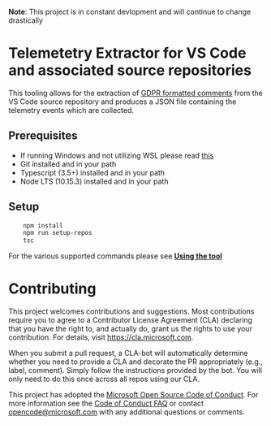 **Note**: This project is in constant devlopment and will continue to change drastically

# Telemetetry Extractor for VS Code and associated source repositories

This tooling allows for the extraction of [GDPR formatted comments](./documentation/comment-code-annotations.md) from the VS Code source repository and
produces a JSON file containing the telemetry events which are collected.

## Prerequisites
* If running Windows and not utilizing WSL please read [this](./documentation/windows.md)
* Git installed and in your path
* Typescript (3.5+) installed and in your path
* Node LTS (10.15.3) installed and in your path 

## Setup
```bash
    npm install
    npm run setup-repos
    tsc
```
For the various supported commands please see [**Using the tool**](./documentation/using-the-tool.md)

# Contributing

This project welcomes contributions and suggestions.  Most contributions require you to agree to a
Contributor License Agreement (CLA) declaring that you have the right to, and actually do, grant us
the rights to use your contribution. For details, visit https://cla.microsoft.com.

When you submit a pull request, a CLA-bot will automatically determine whether you need to provide
a CLA and decorate the PR appropriately (e.g., label, comment). Simply follow the instructions
provided by the bot. You will only need to do this once across all repos using our CLA.

This project has adopted the [Microsoft Open Source Code of Conduct](https://opensource.microsoft.com/codeofconduct/).
For more information see the [Code of Conduct FAQ](https://opensource.microsoft.com/codeofconduct/faq/) or
contact [opencode@microsoft.com](mailto:opencode@microsoft.com) with any additional questions or comments.
